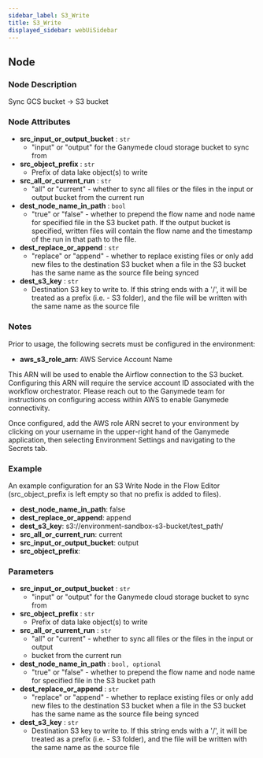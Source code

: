 ```yaml
---
sidebar_label: S3_Write
title: S3_Write
displayed_sidebar: webUiSidebar
---
```


## Node

### Node Description

Sync GCS bucket -\> S3 bucket

### Node Attributes

- **src_input_or_output_bucket** : `str`
  - "input" or "output" for the Ganymede cloud storage bucket to sync from
- **src_object_prefix** : `str`
  - Prefix of data lake object(s) to write
- **src_all_or_current_run** : `str`
  - "all" or "current" - whether to sync all files or the files in the input or output bucket from the current run
- **dest_node_name_in_path** : `bool`
  - "true" or "false" - whether to prepend the flow name and node name for specified file in the S3 bucket path.  If the output bucket is specified, written files will contain the flow name and the timestamp of the run in that path to the file.
- **dest_replace_or_append** : `str`
  - "replace" or "append" - whether to replace existing files or only add new files to the destination S3 bucket when a file in the S3 bucket has the same name as the source file being synced
- **dest_s3_key** : `str`
  - Destination S3 key to write to.  If this string ends with a '/', it will be treated as a prefix (i.e. - S3 folder), and the file will be written with the same name as the source file

### Notes

Prior to usage, the following secrets must be configured in the environment:
- **aws_s3_role_arn**: AWS Service Account Name

This ARN will be used to enable the Airflow connection to the S3 bucket. Configuring this ARN
will require the service account ID associated with the workflow orchestrator.  Please reach
out to the Ganymede team for instructions on configuring access within AWS to enable Ganymede
connectivity.

Once configured, add the AWS role ARN secret to your environment by clicking on your username in
the upper-right hand of the Ganymede application, then selecting Environment Settings and
navigating to the Secrets tab.

### Example

An example configuration for an S3 Write Node in the Flow Editor (src_object_prefix is left empty so that no prefix is added to files).

- **dest_node_name_in_path**: false
- **dest_replace_or_append**: append
- **dest_s3_key**: s3://environment-sandbox-s3-bucket/test_path/
- **src_all_or_current_run**: current
- **src_input_or_output_bucket**: output
- **src_object_prefix**:

### Parameters

- **src_input_or_output_bucket** : `str`
  - "input" or "output" for the Ganymede cloud storage bucket to sync from
- **src_object_prefix** : `str`
  - Prefix of data lake object(s) to write
- **src_all_or_current_run** : `str`
  - "all" or "current" - whether to sync all files or the files in the input or output
  - bucket from the current run
- **dest_node_name_in_path** : `bool, optional`
  - "true" or "false" - whether to prepend the flow name and node name for specified file in the S3 bucket path
- **dest_replace_or_append** : `str`
  - "replace" or "append" - whether to replace existing files or only add new files to the destination S3 bucket when a file in the S3 bucket has the same name as the source file being synced
- **dest_s3_key** : `str`
  - Destination S3 key to write to.  If this string ends with a '/', it will be treated as a prefix (i.e. - S3 folder), and the file will be written with the same name as the source file
